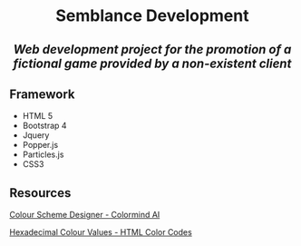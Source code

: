 <h1 align="center">Semblance Development</h1>

   <h2 align="center"><i>Web development project for the promotion of a fictional game provided by a non-existent client</i></h2> 

## Framework

* HTML 5
* Bootstrap 4
* Jquery
* Popper.js
* Particles.js
* CSS3

## Resources

[Colour Scheme Designer - Colormind AI](http://colormind.io/)

[Hexadecimal Colour Values - HTML Color Codes](https://htmlcolorcodes.com/)
